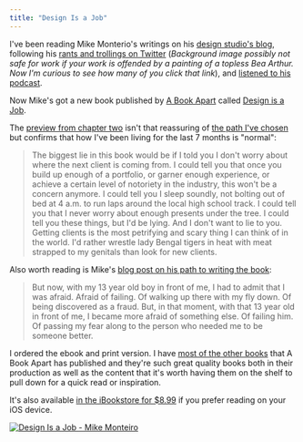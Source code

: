 ```yaml
---
title: "Design Is a Job"
---
```

<p>I've been reading Mike Monterio's writings on his <a href="https://weblog.muledesign.com">design studio's blog</a>, following his <a href="https://twitter.com/#!/mike_ftw">rants and trollings on Twitter</a> (<em>Background image possibly not safe for work if your work is offended by a painting of a topless Bea Arthur. Now I'm curious to see how many of you click that link</em>), and <a href="https://muleradio.net/mistakes/">listened to his podcast</a>.</p>
<p>Now Mike's got a new book published by <a href="https://www.abookapart.com">A Book Apart</a> called <a href="https://www.abookapart.com/products/design-is-a-job">Design is a Job</a>.</p>
<p>The <a href="https://www.alistapart.com/articles/getting-clients/">preview from chapter two</a> isn't that reassuring of <a href="https://lemonproductions.ca">the path I've chosen</a> but confirms that how I've been living for the last 7 months is "normal":</p>
<blockquote><p>
  The biggest lie in this book would be if I told you I don't worry about where the next client is coming from. I could tell you that once you build up enough of a portfolio, or garner enough experience, or achieve a certain level of notoriety in the industry, this won't be a concern anymore. I could tell you I sleep soundly, not bolting out of bed at 4 a.m. to run laps around the local high school track. I could tell you that I never worry about enough presents under the tree. I could tell you these things, but I'd be lying. And I don't want to lie to you. Getting clients is the most petrifying and scary thing I can think of in the world. I'd rather wrestle lady Bengal tigers in heat with meat strapped to my genitals than look for new clients.
</p></blockquote>
<p>Also worth reading is Mike's <a href="https://weblog.muledesign.com/2012/04/ill_do_it_if_you_do_it.php">blog post on his path to writing the book</a>:</p>
<blockquote><p>
  But now, with my 13 year old boy in front of me, I had to admit that I was afraid. Afraid of failing. Of walking up there with my fly down. Of being discovered as a fraud. But, in that moment, with that 13 year old in front of me, I became more afraid of something else. Of failing him. Of passing my fear along to the person who needed me to be someone better.
</p></blockquote>
<p>I ordered the ebook and print version. I have <a href="https://www.abookapart.com/products/">most of the other books</a> that A Book Apart has published and they're such great quality books both in their production as well as the content that it's worth having them on the shelf to pull down for a quick read or inspiration.</p>
<p>It's also available <a href="https://click.linksynergy.com/fs-bin/stat?id=HGf4R7IezFs&offerid=146261&type=3&subid=0&tmpid=1826&RD_PARM1=http%253A%252F%252Fitunes.apple.com%252Fca%252Fbook%252Fdesign-is-a-job%252Fid517240243%253Fmt%253D11%2526uo%253D4%2526partnerId%253D30" target="itunes_store">in the iBookstore for $8.99</a> if you prefer reading on your iOS device.</p>
<p><a href="https://click.linksynergy.com/fs-bin/stat?id=HGf4R7IezFs&offerid=146261&type=3&subid=0&tmpid=1826&RD_PARM1=http%253A%252F%252Fitunes.apple.com%252Fca%252Fbook%252Fdesign-is-a-job%252Fid517240243%253Fmt%253D11%2526uo%253D4%2526partnerId%253D30" target="itunes_store"><img src="https://r.mzstatic.com/images/web/linkmaker/badge_bookstore-lrg.gif" alt="Design Is a Job - Mike Monteiro" style="border: 0;"/></a></p>
